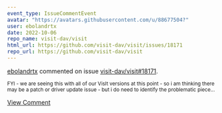 ```yaml
---
event_type: IssueCommentEvent
avatar: "https://avatars.githubusercontent.com/u/88677504?"
user: ebolandrtx
date: 2022-10-06
repo_name: visit-dav/visit
html_url: https://github.com/visit-dav/visit/issues/18171
repo_url: https://github.com/visit-dav/visit
---
```


<a href='https://github.com/ebolandrtx' target='_blank'>ebolandrtx</a> commented on issue <a href='https://github.com/visit-dav/visit/issues/18171' target='_blank'>visit-dav/visit#18171</a>.

<small>FYI - we are seeing this with all of our VisIt versions at this point - so i am thinking there may be a patch or driver update issue - but i do need to identify the problematic piece...</small>

<a href='https://github.com/visit-dav/visit/issues/18171' target='_blank'>View Comment</a>